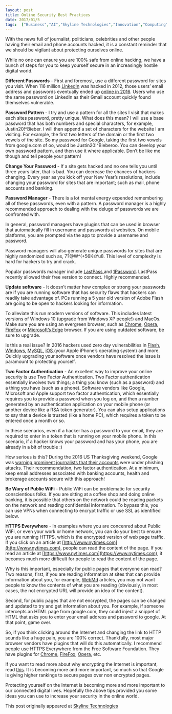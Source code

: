 ```yaml
---
layout: post
title: Online Security Best Practices
date: 2017/01/5
tags:  ["Business","AI","Skyline Technologies","Innovation","Computing"]
---
```

With the news full of journalist, politicians, celebrities and other people having their email and phone accounts hacked, it is a constant reminder that we should be vigilant about protecting ourselves online.

While no one can ensure you are 100% safe from online hacking, we have a bunch of steps for you to keep yourself secure in an increasingly hostile digital world.

**Different Passwords** - First and foremost, use a different password for sites you visit. When 116 million [LinkedIn](https://www.linkedin.com/) was hacked in 2012, those users’ email address and passwords eventually ended up [online in 2016](https://motherboard.vice.com/read/another-day-another-hack-117-million-linkedin-emails-and-password). Users who use the same password on LinkedIn as their Gmail account quickly found themselves vulnerable.

**Password Pattern** - I try and use a pattern for all the sites I visit that makes each sites password, pretty unique. What does this mean? I will use a base password that has both numbers and special characters, for example, Justin20!^Bieber. I will then append a set of characters for the website I am visiting. For example, the first two letters of the domain or the first two vowels of the site. So my password for Google, taking the first two vowels from google.com of oo, would be Justin20!^Bieberoo. You can develop your own password pattern, and then use it where applicable. Don’t be like me though and tell people your pattern!

**Change Your Password** - If a site gets hacked and no one tells you until three years later, that is bad. You can decrease the chances of hackers changing. Every year as you kick off your New Year’s resolutions, include changing your password for sites that are important; such as mail, phone accounts and banking.

**Password Manager** - There is a lot mental energy expended remembering all of these passwords, even with a pattern. A password manager is a highly recommended approach to dealing with the deluge of passwords we are confronted with.

In general, password managers have plugins that can be used in browser that automatically fill in username and passwords at websites. On mobile platforms, you are prompted via the app to provide a username and password.

Password managers will also generate unique passwords for sites that are highly randomized such as, 7?@W^(+56KsYu8. This level of complexity is hard for hackers to try and crack.

Popular passwords manager include [LastPass ](https://www.lastpass.com/)and [1Password](https://1password.com/). LastPass recently allowed their free version to connect. Highly recommended.

**Update software** - It doesn’t matter how complex or strong your passwords are if you are running software that has security flaws that hackers can readily take advantage of. PCs running a 5 year old version of Adobe Flash are going to be open to hackers looking for information.

To alleviate this run modern versions of software. This includes latest versions of Windows 10 (upgrade from Windows XP people!) and MacOs. Make sure you are using an evergreen browser, such as [Chrome](https://www.google.com/chrome/), [Opera](http://www.opera.com/), [FireFox](https://www.mozilla.org/en-US/firefox/products/) or [Microsoft’s Edge](https://www.microsoft.com/en-us/windows/microsoft-edge) browser. If you are using outdated software, be sure to upgrade.

Is this a real issue? In 2016 hackers used zero day vulnerabilities in [Flash](http://securityaffairs.co/wordpress/47197/hacking/cve-2016-4117-adobe-flash-zero.html), [Windows](http://arstechnica.com/security/2016/11/windows-zero-day-exploited-by-same-group-behind-dnc-hack/), [MySQL](http://www.infoworld.com/article/3119120/security/mysql-zero-day-exploit-puts-some-servers-at-risk-of-hacking.html), [iOS ](https://techcrunch.com/2016/08/25/apple-zero-days-hacking/)(your Apple iPhone’s operating system) and more. Quickly upgrading your software once vendors have resolved the issue is paramount to protecting yourself.

**Two Factor Authentication** - An excellent way to improve your online security is use Two Factor Authentication. Two Factor authentication essentially involves two things; a thing you know (such as a password) and a thing you have (such as a phone). Software vendors like Google, MIcrosoft and Apple support two factor authentication, which essentially requires you to provide a password when you log on, and then a number generated by an authentication application on your mobile phone (or another device like a RSA token generator). You can also setup applications to say that a device is trusted (like a home PC), which requires a token to be entered once a month or so.

In these scenarios, even if a hacker has a password to your email, they are required to enter in a token that is running on your mobile phone. In this scenario, if a hacker knows your password and has your phone, you are already in a bit of trouble :)

How serious is this? During the 2016 US Thanksgiving weekend, Google was [warning prominent journalists that their accounts](http://www.techtimes.com/articles/187079/20161126/google-warning-users-of-government-backed-hackers-attacking-their-accounts.htm) were under phishing attacks. Their recommendation, two factor authentication. At a minimum, keep email addresses associated with banking accounts, health and brokerage accounts secure with this approach!

**Be Wary of Public WiFi** - Public WiFi can be problematic for security conscientious folks. If you are sitting at a coffee shop and doing online banking, it is possible that others on the network could be reading packets on the network and reading confidential information. To bypass this, you can use VPNs when connecting to encrypt traffic or use SSL as identified below.

**HTTPS Everywhere** - In examples where you are concenred about Public WiFi, or even your work or home network, you can do your best to ensure you are running HTTPS, which is the encrypted version of web page traffic. If you click on an article at [http://www.nytimes.com](http://www.nytimes.com), people can read the content of the page. If you read an article at [https://www.nytimes.com](https://www.nytimes.com), it becomes much more difficult for people to read the content of the page.

Why is this important, especially for public pages that everyone can read? Two reasons, first, if you are reading information at sites that can provide information about you, for example, [WebMd](http://www.webmd.com) articles, you may not want people to know the contents of what you are reading (obviously, in most cases, the not encrypted URL will provide an idea of the content).

Second, for public pages that are not encrypted, the pages can be changed and updated to try and get information about you. For example, if someone intercepts an HTML page from google.com, they could inject a snippet of HTML that asks you to enter your email address and password to google. At that point, game over.

So, if you think clicking around the Internet and changing the link to HTTP sounds like a huge pain, you are 100% correct. Thankfully, most major browser vendors have plugins that will do this automatically. I recommend people use HTTPS Everywhere from the Free Software Foundation. They have plugins for [Chrome](https://chrome.google.com/webstore/detail/https-everywhere/gcbommkclmclpchllfjekcdonpmejbdp?hl=en), [FireFox](https://www.eff.org/files/https-everywhere-latest.xpi), [Opera](https://addons.opera.com/en/extensions/details/https-everywhere/), etc.

If you want to read more about why encrypting the Internet is important, read [this](https://www.eff.org/https-everywhere/faq). It is becoming more and more important, so much so that Google is giving higher rankings to secure pages over non encrypted pages.

Protecting yourself on the Internet is becoming more and more important to our connected digital lives. Hopefully the above tips provided you some ideas you can use to increase your security in the online world.

This post originally appeared at [Skyline Technologies](https://www.skylinetechnologies.com/Blog/Skyline-Blog/January_2017/Keeping_Yourself_Secure)
